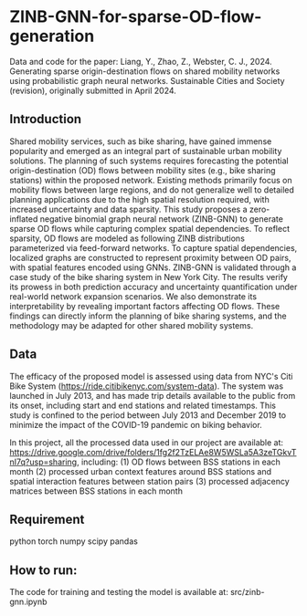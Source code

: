 # ZINB-GNN-for-sparse-OD-flow-generation
Data and code for the paper: Liang, Y., Zhao, Z., Webster, C. J., 2024. Generating sparse origin-destination flows on shared mobility networks using probabilistic graph neural networks. Sustainable Cities and Society (revision), originally submitted in April 2024.

## Introduction
Shared mobility services, such as bike sharing, have gained immense popularity and emerged as an integral part of sustainable urban mobility solutions. The planning of such systems requires forecasting the potential origin-destination (OD) flows between mobility sites (e.g., bike sharing stations) within the proposed network. Existing methods primarily focus on mobility flows between large regions, and do not generalize well to detailed planning applications due to the high spatial resolution required, with increased uncertainty and data sparsity. This study proposes a zero-inflated negative binomial graph neural network (ZINB-GNN) to generate sparse OD flows while capturing complex spatial dependencies. To reflect sparsity, OD flows are modeled as following ZINB distributions parameterized via feed-forward networks. To capture spatial dependencies, localized graphs are constructed to represent proximity between OD pairs, with spatial features encoded using GNNs. ZINB-GNN is validated through a case study of the bike sharing system in New York City. The results verify its prowess in both prediction accuracy and uncertainty quantification under real-world network expansion scenarios. We also demonstrate its interpretability by revealing important factors affecting OD flows. These findings can directly inform the planning of bike sharing systems, and the methodology may be adapted for other shared mobility systems.

## Data
The efficacy of the proposed model is assessed using data from NYC's Citi Bike System (https://ride.citibikenyc.com/system-data). The system was launched in July 2013, and has made trip details available to the public from its onset, including start and end stations and related timestamps. This study is confined to the period between July 2013 and December 2019 to minimize the impact of the COVID-19 pandemic on biking behavior. 

In this project, all the processed data used in our project are available at: https://drive.google.com/drive/folders/1fg2f2TzELAe8W5WSLa5A3zeTGkvTnI7q?usp=sharing, including:
(1) OD flows between BSS stations in each month
(2) processed urban context features around BSS stations and spatial interaction features between station pairs
(3) processed adjacency matrices between BSS stations in each month

## Requirement
python
torch
numpy
scipy
pandas

## How to run:
The code for training and testing the model is available at: src/zinb-gnn.ipynb
